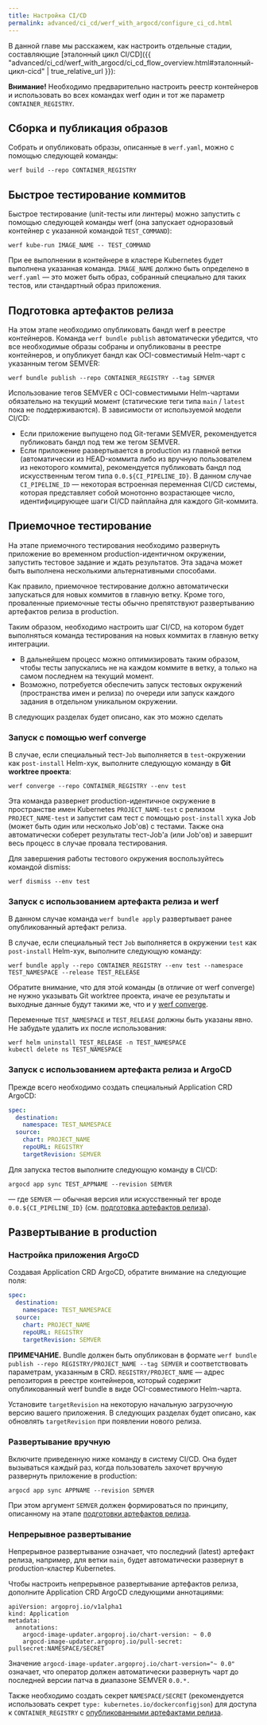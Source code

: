 ```yaml
---
title: Настройка CI/CD
permalink: advanced/ci_cd/werf_with_argocd/configure_ci_cd.html
---
```


В данной главе мы расскажем, как настроить отдельные стадии, составляющие [эталонный цикл CI/CD]({{ "advanced/ci_cd/werf_with_argocd/ci_cd_flow_overview.html#эталонный-цикл-cicd" | true_relative_url }}):

**Внимание!** Необходимо предварительно настроить реестр контейнеров и использовать во всех командах werf один и тот же параметр `CONTAINER_REGISTRY`. 

## Сборка и публикация образов

Собрать и опубликовать образы, описанные в `werf.yaml`, можно с помощью следующей команды:

```shell
werf build --repo CONTAINER_REGISTRY
```

## Быстрое тестирование коммитов

Быстрое тестирование (unit-тесты или линтеры) можно запустить с помощью следующей команды werf (она запускает одноразовый контейнер с указанной командой `TEST_COMMAND`):

```shell
werf kube-run IMAGE_NAME -- TEST_COMMAND
```

При ее выполнении в контейнере в кластере Kubernetes будет выполнена указанная команда. `IMAGE_NAME` должно быть определено в `werf.yaml` — это может быть образ, собранный специально для таких тестов, или стандартный образ приложения.

## Подготовка артефактов релиза

На этом этапе необходимо опубликовать бандл werf в реестре контейнеров. Команда `werf bundle publish` автоматически убедится, что все необходимые образы собраны и опубликованы в реестре контейнеров, и опубликует бандл как OCI-совместимый Helm-чарт с указанным тегом SEMVER:

```shell
werf bundle publish --repo CONTAINER_REGISTRY --tag SEMVER
```

Использование тегов SEMVER с OCI-совместимыми Helm-чартами обязательно на текущий момент (статические теги типа `main` / `latest` пока не поддерживаются). В зависимости от используемой модели CI/CD:

* Если приложение выпущено под Git-тегами SEMVER, рекомендуется публиковать бандл под тем же тегом SEMVER.
* Если приложение развертывается в production из главной ветки (автоматически из HEAD-коммита либо из вручную пользователем из некоторого коммита), рекомендуется публиковать бандл под искусственным тегом типа `0.0.${CI_PIPELINE_ID}`. В данном случае `CI_PIPELINE_ID` — некоторая встроенная переменная CI/CD системы, которая представляет собой монотонно возрастающее число, идентифицирующее шаги CI/CD пайплайна для каждого Git-коммита.

## Приемочное тестирование

На этапе приемочного тестирования необходимо развернуть приложение во временном production-идентичном окружении, запустить тестовое задание и ждать результатов. Эта задача может быть выполнена несколькими альтернативными способами.

Как правило, приемочное тестирование должно автоматически запускаться для новых коммитов в главную ветку. Кроме того, проваленные приемочные тесты обычно препятствуют развертыванию артефактов релиза в production.

Таким образом, необходимо настроить шаг CI/CD, на котором будет выполняться команда тестирования на новых коммитах в главную ветку интеграции.

* В дальнейшем процесс можно оптимизировать таким образом, чтобы тесты запускались не на каждом коммите в ветку, а только на самом последнем на текущий момент.
* Возможно, потребуется обеспечить запуск тестовых окружений (пространства имен и релиза) по очереди или запуск каждого задания в отдельном уникальном окружении.

В следующих разделах будет описано, как это можно сделать

### Запуск с помощью werf converge

В случае, если специальный тест-`Job` выполняется в `test`-окружении как `post-install` Helm-хук, выполните следующую команду в **Git worktree проекта**:

```shell
werf converge --repo CONTAINER_REGISTRY --env test
```

Эта команда развернет production-идентичное окружение в пространстве имен Kubernetes `PROJECT_NAME-test` с релизом `PROJECT_NAME-test` и запустит сам тест с помощью `post-install` хука Job (может быть один или несколько Job'ов) с тестами. Также она автоматически соберет результаты тест-Job'а (или Job'ов) и завершит весь процесс в случае провала тестирования.

Для завершения работы тестового окружения воспользуйтесь командой dismiss:

```shell
werf dismiss --env test
```

### Запуск с использованием артефакта релиза и werf

В данном случае команда `werf bundle apply` развертывает ранее опубликованный артефакт релиза. 

В случае, если специальный тест `Job` выполняется в окружении `test` как `post-install` Helm-хук, выполните следующую команду:

```shell
werf bundle apply --repo CONTAINER_REGISTRY --env test --namespace TEST_NAMESPACE --release TEST_RELEASE
```

Обратите внимание, что для этой команды (в отличие от werf converge) не нужно указывать Git worktree проекта, иначе ее результаты и выходные данные будут такими же, что и у [werf converge](#run-with-werf-converge).

Переменные `TEST_NAMESPACE` и `TEST_RELEASE` должны быть указаны явно. Не забудьте удалить их после использования:

```shell
werf helm uninstall TEST_RELEASE -n TEST_NAMESPACE
kubectl delete ns TEST_NAMESPACE
```

### Запуск с использованием артефакта релиза и ArgoCD

Прежде всего необходимо создать специальный Application CRD ArgoCD:

```yaml
spec:
  destination:
    namespace: TEST_NAMESPACE
  source:
    chart: PROJECT_NAME
    repoURL: REGISTRY
    targetRevision: SEMVER
```

Для запуска тестов выполните следующую команду в CI/CD:

```
argocd app sync TEST_APPNAME --revision SEMVER
```

— где `SEMVER` — обычная версия или искусственный тег вроде `0.0.${CI_PIPELINE_ID}` (см. [подготовка артефактов релиза](#подготовка-артефактов-релиза)).

## Развертывание в production

### Настройка приложения ArgoCD

Создавая Application CRD ArgoCD, обратите внимание на следующие поля:

```yaml
spec:
  destination:
    namespace: TEST_NAMESPACE
  source:
    chart: PROJECT_NAME
    repoURL: REGISTRY
    targetRevision: SEMVER
```

**ПРИМЕЧАНИЕ.** Bundle должен быть опубликован в формате `werf bundle publish --repo REGISTRY/PROJECT_NAME --tag SEMVER` и соответствовать параметрам, указанным в CRD. `REGISTRY/PROJECT_NAME` — адрес репозитория в реестре контейнеров, который содержит опубликованный werf bundle в виде OCI-совместимого Helm-чарта.

Установите `targetRevision` на некоторую начальную загрузочную версию вашего приложения. В следующих разделах будет описано, как обновлять `targetRevision` при появлении нового релиза.

### Развертывание вручную

Включите приведенную ниже команду в систему CI/CD. Она будет вызываться каждый раз, когда пользователь захочет вручную развернуть приложение в production:

```shell
argocd app sync APPNAME --revision SEMVER
```

При этом аргумент `SEMVER` должен формироваться по принципу, описанному на этапе [подготовки артефактов релиза](#подготовка-артефактов-релиза).

### Непрерывное развертывание

Непрерывное развертывание означает, что последний (latest) артефакт релиза, например, для ветки `main`, будет автоматически развернут в production-кластер Kubernetes.

Чтобы настроить непрерывное развертывание артефактов релиза, дополните Application CRD ArgoCD следующими аннотациями:

```
apiVersion: argoproj.io/v1alpha1
kind: Application
metadata:
  annotations:
    argocd-image-updater.argoproj.io/chart-version: ~ 0.0
    argocd-image-updater.argoproj.io/pull-secret: pullsecret:NAMESPACE/SECRET
```

Значение `argocd-image-updater.argoproj.io/chart-version="~ 0.0"` означает, что оператор должен автоматически развернуть чарт до последней версии патча в диапазоне SEMVER `0.0.*.`

Также необходимо создать секрет `NAMESPACE/SECRET` (рекомендуется использовать секрет `type: kubernetes.io/dockerconfigjson`) для доступа к `CONTAINER_REGISTRY` с [опубликованными артефактами релиза](#подготовка-артефактов-релиза).
